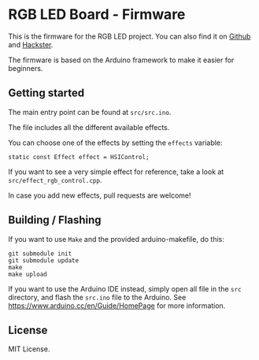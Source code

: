 # RGB LED Board - Firmware

This is the firmware for the RGB LED project. You can also find it on
[Github][0] and [Hackster][1].

The firmware is based on the Arduino framework to make it easier for beginners.

## Getting started

The main entry point can be found at `src/src.ino`.

The file includes all the different available effects.

You can choose one of the effects by setting the `effects` variable:

    static const Effect effect = HSIControl;

If you want to see a very simple effect for reference, take a look at
`src/effect_rgb_control.cpp`.

In case you add new effects, pull requests are welcome!

## Building / Flashing

If you want to use `Make` and the provided arduino-makefile, do this:

    git submodule init
    git submodule update
    make
    make upload

If you want to use the Arduino IDE instead, simply open all file in the `src`
directory, and flash the `src.ino` file to the Arduino. See
https://www.arduino.cc/en/Guide/HomePage for more information.

## License

MIT License.

[0]: https://github.com/coredump-ch/rgb-led 
[1]: https://www.hackster.io/2460/arduino-controlled-rgb-led-strip
